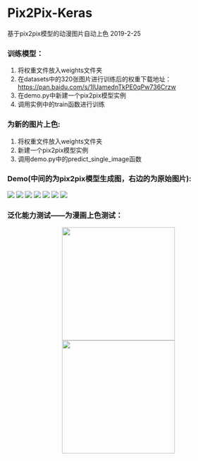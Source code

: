 # Pix2Pix-Keras
基于pix2pix模型的动漫图片自动上色 2019-2-25
### 训练模型：
1. 将权重文件放入weights文件夹
2. 在datasets中的320张图片进行训练后的权重下载地址：https://pan.baidu.com/s/1IUamednTkPE0qPw736Crzw
3. 在demo.py中新建一个pix2pix模型实例
4. 调用实例中的train函数进行训练
### 为新的图片上色:
1. 将权重文件放入weights文件夹
2. 新建一个pix2pix模型实例
2. 调用demo.py中的predict_single_image函数
### Demo(中间的为pix2pix模型生成图，右边的为原始图片):
![](images/sample_1.jpg)
![](images/sample_2.jpg)
![](images/sample_3.jpg)
![](images/sample_4.jpg)
![](images/sample_5.jpg)
![](images/sample_6.jpg)
![](images/sample_7.jpg)
### 泛化能力测试——为漫画上色测试：
<div align="center">
  <img src="images/test_1.jpg" height="256" width="256" >
  <img src="images/generate_test_1.jpg" height="256" width="256" >
</div>
